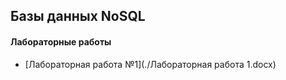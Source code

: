 ## Базы данных NoSQL

#### Лабораторные работы
- [Лабораторная работа №1](./Лабораторная работа 1.docx)
